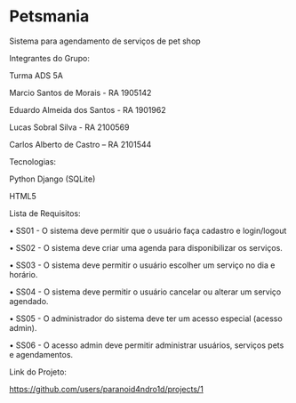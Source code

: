 # Petsmania
Sistema para agendamento de serviços de pet shop

Integrantes do Grupo:


Turma ADS 5A

Marcio Santos de Morais - RA 1905142 

Eduardo Almeida dos Santos - RA 1901962 

Lucas Sobral Silva - RA 2100569

Carlos Alberto de Castro – RA 2101544 


Tecnologias:

Python Django (SQLite)

HTML5 

Lista de Requisitos:

• SS01 - O sistema deve permitir que o usuário faça cadastro e login/logout

•	SS02 - O sistema deve criar uma agenda para disponibilizar os serviços.

•	SS03 - O sistema deve permitir o usuário escolher um serviço no dia e horário.

•	SS04 - O sistema deve permitir o usuário cancelar ou alterar um serviço agendado.

•	SS05 - O administrador do sistema deve ter um acesso especial (acesso admin).

•	SS06 - O acesso admin deve permitir administrar usuários, serviços pets e agendamentos. 


Link do Projeto:

https://github.com/users/paranoid4ndro1d/projects/1
